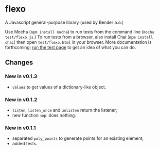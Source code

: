 flexo
=====

A Javascript general-purpose library (used by Bender a.o.)

Use Mocha (`npm install mocha`) to run tests from the command line (`mocha
test/flexo.js`.) To run tests from a browser, also install Chai (`npm install
chai`) then open `test/flexo.html` in your browser. More documentation is
forthcoming; [run the test page](http://romulusetrem.us/flexo/test/flexo.html)
to get an idea of what you can do.


## Changes

### New in v0.1.3

* `values` to get values of a dictionary-like object.

### New in v0.1.2

* `listen`, `listen_once` and `unlisten` return the listener;
* new function `nop`: does nothing.

### New in v0.1.1

* separated `poly_points` to generate points for an existing element;
* added tests.

